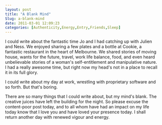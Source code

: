 ```yaml
---
layout: post
title: "A Blank Mind"
Slug: a-blank-mind
date: 2011-03-01 12:09:23
categories: [Authenticity,Energy,Entry,Friends,Sleep]
---
```

I could write about the fantastic time Jo and I had catching up with Julien and Ness. We enjoyed sharing a few plates and a bottle at Cookie, a fantastic restaurant in the heart of Melbourne. We shared stories of moving house, wants for the future, travel, work life balance, food, and even heard unbelievable stories of a woman's self-entitlement and manipulative nature. I had a really awesome time, but right now my head's not in a place to recall it in its full glory.

I could write about my day at work, wrestling with proprietary software and so forth. But that's boring.

There are so many things that I could write about, but my mind's blank. The creative juices have left the building for the night. So please excuse the content-poor post today, and to all whom have had an impact on my life today know that I love you and have loved your presence today. I shall return another day with renewed vigour and energy.
